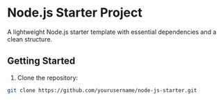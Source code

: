 # Node.js Starter Project

A lightweight Node.js starter template with essential dependencies and a clean structure.

## Getting Started

1. Clone the repository:

```bash
git clone https://github.com/yourusername/node-js-starter.git
```
